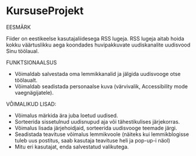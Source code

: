 # KursuseProjekt

EESMÄRK

Fiider on eestikeelse kasutajaliidesega RSS lugeja. RSS lugeja aitab hoida kokku väärtuslikku aega koondades huvipakkuvate uudiskanalite uudisvood 
Sinu töölaual.

FUNKTSIONAALSUS

- Võimaldab salvestada oma lemmikkanalid ja jälgida uudisvooge otse töölaualt.
- Võimaldab seadistada personaalse kuva (värvivalik, Accessibility mode vaegnägijatele).

VÕIMALIKUD LISAD:

- Võimalus märkida ära juba loetud uudised.
- Sorteerida sissetulnud uudisnupud aja või tähestikulises järjekorras.
- Võimalus lisada järjehoidjaid, sorteerida uudisvooge teemade järgi.
- Seadistada teavituse võimalus lemmikvoole (näiteks kui lemmikblogisse tuleb uus postitus, saab kasutaja teavituse heli ja pop-up-i näol)
- Mitu eri kasutajat, enda salvestatud valikutega.
